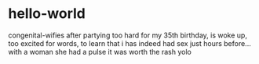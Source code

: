# hello-world
congenital-wifies
after partying too hard for my 35th birthday, is woke up, too excited for words, to learn that i has indeed had sex just hours before... 
with a woman
she had a pulse
it was worth the rash
yolo
